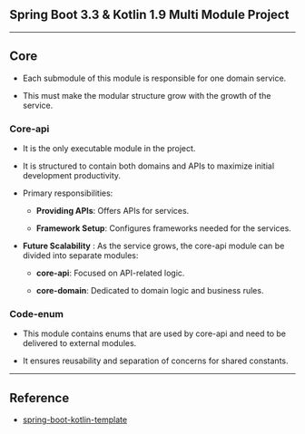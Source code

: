 ## Spring Boot 3.3 & Kotlin 1.9 Multi Module Project

---


## Core

* Each submodule of this module is responsible for one domain service.

* This must make the modular structure grow with the growth of the service.

### Core-api

* It is the only executable module in the project. 

* It is structured to contain both domains and APIs to maximize initial development productivity. 

* Primary responsibilities:

    * **Providing APIs**: Offers APIs for services.

    * **Framework Setup**: Configures frameworks needed for the services.
  
* **Future Scalability** : As the service grows, the core-api module can be divided into separate modules:

    * **core-api**: Focused on API-related logic. 

    * **core-domain**: Dedicated to domain logic and business rules.

### Code-enum

* This module contains enums that are used by core-api and need to be delivered to external modules.

* It ensures reusability and separation of concerns for shared constants.

---


## Reference

* [spring-boot-kotlin-template](https://github.com/team-dodn/spring-boot-kotlin-template)